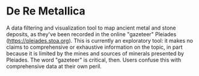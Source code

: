 # De Re Metallica
A data filtering and visualization tool to map ancient metal and stone deposits, as they've been recorded in the online "gazeteer" Pleiades (https://pleiades.stoa.org). This is currently an exploratory tool: it makes no claims to comprehensive or exhaustive information on the topic, in part because it is limited by the mines and sources of minerals presented by Pleiades. The word "gazeteer" is critical, then. Users confuse this with comprehensive data at their own peril.
